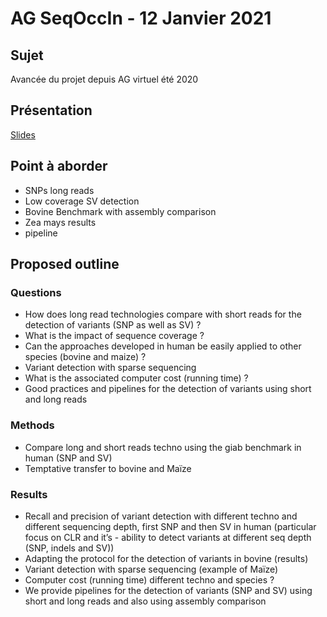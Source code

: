 # AG SeqOccIn - 12 Janvier 2021

## Sujet

Avancée du projet depuis AG virtuel été 2020

## Présentation

[Slides](https://docs.google.com/presentation/d/1EG7Kot2PDPTB9JR1YqycvwtIrryX3uRjWh27Ml6n56c/edit#slide=id.gb35a430bc9_0_5)

## Point à aborder

 - SNPs long reads
 - Low coverage SV detection
 - Bovine Benchmark with assembly comparison
 - Zea mays results
 - pipeline

## Proposed outline

### Questions

- How does long read technologies compare with short reads for the detection of variants (SNP as well as SV) ?
- What is the impact of sequence coverage ?
- Can the approaches developed in human be easily applied to other species (bovine and maize) ?
- Variant detection with sparse sequencing
- What is the associated computer cost (running time) ?
- Good practices and pipelines for the detection of variants using short and long reads

### Methods

- Compare long and short reads techno using the giab benchmark in human (SNP and SV)
- Temptative transfer to bovine and Maïze

### Results

- Recall and precision of variant detection with different techno and different sequencing depth, first SNP and then SV in human (particular focus on CLR and it’s - ability to detect variants at different seq depth (SNP, indels and SV))
- Adapting the protocol for the detection of variants in bovine (results)
- Variant detection with sparse sequencing (example of Maïze)
- Computer cost (running time) different techno and species ?
- We provide pipelines for the detection of variants (SNP and SV) using short and long reads and also using assembly comparison



